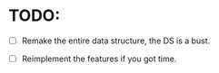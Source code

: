 # TODO:
- [ ] Remake the entire data structure, the DS is a bust.  
- [ ] Reimplement the features if you got time.  

